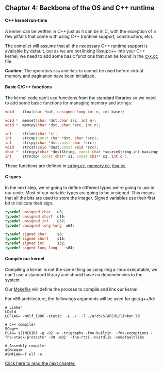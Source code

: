 ## Chapter 4: Backbone of the OS and C++ runtime

#### C++ kernel run-time

A kernel can be written in C++ just as it can be in C, with the exception of a few pitfalls that come with using C++ (runtime support, constructors, etc). 

The compiler will assume that all the necessary C++ runtime support is available by default, but as we are not linking libsupc++ into your C++ kernel, we need to add some basic functions that can be found in the [cxx.cc](https://github.com/SamyPesse/How-to-Make-a-Computer-Operating-System/blob/master/src/kernel/runtime/cxx.cc) file.

**Caution:** The operators `new` and `delete` cannot be used before virtual memory and pagination have been initialized.

#### Basic C/C++ functions

The kernel code can't use functions from the standard libraries so we need to add some basic functions for managing memory and strings:

```cpp
void 	itoa(char *buf, unsigned long int n, int base);

void *	memset(char *dst,char src, int n);
void *	memcpy(char *dst, char *src, int n);

int 	strlen(char *s);
int 	strcmp(const char *dst, char *src);
int 	strcpy(char *dst,const char *src);
void 	strcat(void *dest,const void *src);
char *	strncpy(char *destString, const char *sourceString,int maxLength);
int 	strncmp( const char* s1, const char* s2, int c );
```

These functions are defined in [string.cc](https://github.com/SamyPesse/How-to-Make-a-Computer-Operating-System/blob/master/src/kernel/runtime/string.cc), [memory.cc](https://github.com/SamyPesse/How-to-Make-a-Computer-Operating-System/blob/master/src/kernel/runtime/memory.cc), [itoa.cc](https://github.com/SamyPesse/How-to-Make-a-Computer-Operating-System/blob/master/src/kernel/runtime/itoa.cc)

#### C types

In the next step, we're going to define different types we're going to use in our code. Most of our variable types are going to be unsigned. This means that all the bits are used to store the integer. Signed variables use their first bit to indicate their sign. 

```cpp
typedef unsigned char 	u8;
typedef unsigned short 	u16;
typedef unsigned int 	u32;
typedef unsigned long long 	u64;

typedef signed char 	s8;
typedef signed short 	s16;
typedef signed int 		s32;
typedef signed long long	s64;
```

#### Compile our kernel

Compiling a kernel is not the same thing as compiling a linux executable, we can't use a standard library and should have no dependencies to the system.

Our [Makefile](https://github.com/SamyPesse/How-to-Make-a-Computer-Operating-System/blob/master/src/kernel/Makefile) will define the process to compile and link our kernel.

For x86 architecture, the followings arguments will be used for gcc/g++/ld:

```
# Linker
LD=ld
LDFLAG= -melf_i386 -static  -L ./  -T ./arch/$(ARCH)/linker.ld

# C++ compiler
SC=g++
FLAG= $(INCDIR) -g -O2 -w -trigraphs -fno-builtin  -fno-exceptions -fno-stack-protector -O0 -m32  -fno-rtti -nostdlib -nodefaultlibs 

# Assembly compiler
ASM=nasm
ASMFLAG=-f elf -o
```
[Click here to read the next chapter.](https://github.com/NoodleCommits/How-to-Make-a-Computer-Operating-System/tree/master/Chapter-5)
